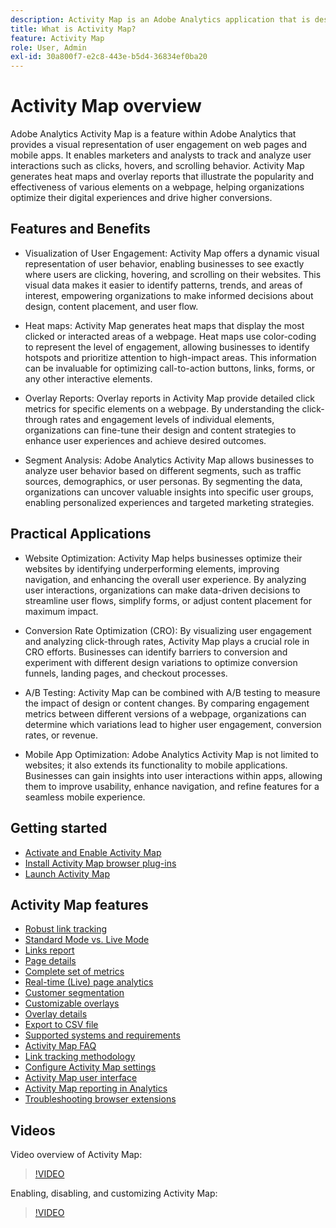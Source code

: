 ```yaml
---
description: Activity Map is an Adobe Analytics application that is designed to rank link activity using visual overlays and provide a dashboard of real-time analytics to monitor audience engagement of your web pages.
title: What is Activity Map?
feature: Activity Map
role: User, Admin
exl-id: 30a800f7-e2c8-443e-b5d4-36834ef0ba20
---
```

# Activity Map overview

Adobe Analytics Activity Map is a feature within Adobe Analytics that provides a visual representation of user engagement on web pages and mobile apps. It enables marketers and analysts to track and analyze user interactions such as clicks, hovers, and scrolling behavior. Activity Map generates heat maps and overlay reports that illustrate the popularity and effectiveness of various elements on a webpage, helping organizations optimize their digital experiences and drive higher conversions.

## Features and Benefits

* Visualization of User Engagement: Activity Map offers a dynamic visual representation of user behavior, enabling businesses to see exactly where users are clicking, hovering, and scrolling on their websites. This visual data makes it easier to identify patterns, trends, and areas of interest, empowering organizations to make informed decisions about design, content placement, and user flow.

* Heat maps: Activity Map generates heat maps that display the most clicked or interacted areas of a webpage. Heat maps use color-coding to represent the level of engagement, allowing businesses to identify hotspots and prioritize attention to high-impact areas. This information can be invaluable for optimizing call-to-action buttons, links, forms, or any other interactive elements.

* Overlay Reports: Overlay reports in Activity Map provide detailed click metrics for specific elements on a webpage. By understanding the click-through rates and engagement levels of individual elements, organizations can fine-tune their design and content strategies to enhance user experiences and achieve desired outcomes.

* Segment Analysis: Adobe Analytics Activity Map allows businesses to analyze user behavior based on different segments, such as traffic sources, demographics, or user personas. By segmenting the data, organizations can uncover valuable insights into specific user groups, enabling personalized experiences and targeted marketing strategies.

## Practical Applications

* Website Optimization: Activity Map helps businesses optimize their websites by identifying underperforming elements, improving navigation, and enhancing the overall user experience. By analyzing user interactions, organizations can make data-driven decisions to streamline user flows, simplify forms, or adjust content placement for maximum impact.

* Conversion Rate Optimization (CRO): By visualizing user engagement and analyzing click-through rates, Activity Map plays a crucial role in CRO efforts. Businesses can identify barriers to conversion and experiment with different design variations to optimize conversion funnels, landing pages, and checkout processes.

* A/B Testing: Activity Map can be combined with A/B testing to measure the impact of design or content changes. By comparing engagement metrics between different versions of a webpage, organizations can determine which variations lead to higher user engagement, conversion rates, or revenue.

* Mobile App Optimization: Adobe Analytics Activity Map is not limited to websites; it also extends its functionality to mobile applications. Businesses can gain insights into user interactions within apps, allowing them to improve usability, enhance navigation, and refine features for a seamless mobile experience.

## Getting started

* [Activate and Enable Activity Map](activitymap-getting-started/activitymap-enable.md)
* [Install Activity Map browser plug-ins](activitymap-getting-started/activitymap-install.md)
* [Launch Activity Map](activitymap-getting-started/activitymap-launch.md)

## Activity Map features

* [Robust link tracking](lnk-tracking-overview.md)
* [Standard Mode vs. Live Mode](activitymap-standard-live.md)
* [Links report](activitymap-links-report.md)
* [Page details](activitymap-page-flow.md)
* [Complete set of metrics](activitymap-complete-metrics.md)
* [Real-time (Live) page analytics](/help/admin/admin/c-manage-report-suites/c-edit-report-suites/realtime/realtime.md)
* [Customer segmentation](activitymap-multiple-segments.md)
* [Customizable overlays](activitymap-gainerslosers.md)
* [Overlay details](activitymap-overlay-details.md)
* [Export to CSV file](activitymap-csv.md)
* [Supported systems and requirements](activitymap-sysreqs.md)
* [Activity Map FAQ](activitymap-faq.md)
* [Link tracking methodology](activitymap-link-tracking/activitymap-link-tracking-methodology.md)
* [Configure Activity Map settings](activitymap-overlay-settings.md)
* [Activity Map user interface](activitymap-user-interface.md)
* [Activity Map reporting in Analytics](activitymap-reporting-analytics.md)
* [Troubleshooting browser extensions](troubleshooting-browser-extensions.md)

## Videos

Video overview of Activity Map:

>[!VIDEO](https://video.tv.adobe.com/v/25451/?quality=12)

Enabling, disabling, and customizing Activity Map:

>[!VIDEO](https://video.tv.adobe.com/v/25878/?quality=12)
